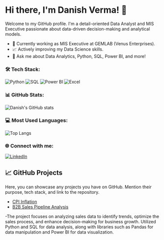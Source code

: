 # Hi there, I'm Danish Verma! 👋
Welcome to my GitHub profile. I'm a detail-oriented Data Analyst and MIS Executive passionate about data-driven decision-making and analytical models.

- 💼 Currently working as MIS Executive at GEMLAB (Venus Enterprises).
- 📈 Actively improving my Data Science skills.
- 💬 Ask me about Data Analytics, Python, SQL, Power BI, and more!

### 🛠️ Tech Stack:
![Python](https://img.shields.io/badge/Python-3670A0?style=for-the-badge&logo=python&logoColor=ffdd54)
![SQL](https://img.shields.io/badge/SQL-003B57?style=for-the-badge&logo=sql)
![Power BI](https://img.shields.io/badge/Power_BI-F2C811?style=for-the-badge&logo=powerbi&logoColor=black)
![Excel](https://img.shields.io/badge/Excel-217346?style=for-the-badge&logo=microsoft-excel&logoColor=white)

### 📊 GitHub Stats:
![Danish's GitHub stats](https://github-readme-stats.vercel.app/api?username=danishverma21&show_icons=true&theme=radical)

### 💻 Most Used Languages:
![Top Langs](https://github-readme-stats.vercel.app/api/top-langs/?username=danishverma21&layout=compact&theme=radical)

### 🌐 Connect with me:
[![LinkedIn](https://img.shields.io/badge/LinkedIn-0077B5?style=for-the-badge&logo=linkedin&logoColor=white)](https://www.linkedin.com/in/danishverma21)

## 📈 GitHub Projects

Here, you can showcase any projects you have on GitHub. Mention their purpose, tech stack, and link to the repository.

- [CPI Inflation](https://docs.google.com/spreadsheets/d/1l2pfT-Y42X7J32lvJ7-AoOeLITdhD-78h7abJ_dFDCA/edit?gid=1034183881#gid=1034183881)
- [B2B Sales Pipeline Analysis](https://github.com/danishverma21/B2B-Sales-Pipeline-Analysis)

-The project focuses on analyzing sales data to identify trends, optimize the sales process, and enhance decision-making for business growth.
  Utilized Python and SQL for data analysis, along with libraries such as Pandas for data manipulation and Power BI for data visualization.


